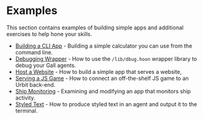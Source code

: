 # Examples

This section contains examples of building simple apps and additional exercises to help hone your skills.

- [Building a CLI App](./rpn.md) - Building a simple calculator you can use from the command line.
- [Debugging Wrapper](./dbug.md) - How to use the `/lib/dbug.hoon` wrapper library to debug your Gall agents.
- [Host a Website](./feature.md) - How to build a simple app that serves a website,
- [Serving a JS Game](./flap.md) - How to connect an off-the-shelf JS game to an Urbit back-end.
- [Ship Monitoring](./ahoy.md) - Examining and modifying an app that monitors ship activity.
- [Styled Text](./track7.md) - How to produce styled text in an agent and output it to the terminal.
